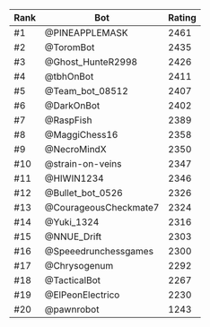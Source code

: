Rank|Bot|Rating
---|---|---
#1|@PINEAPPLEMASK|2461
#2|@ToromBot|2435
#3|@Ghost_HunteR2998|2426
#4|@tbhOnBot|2411
#5|@Team_bot_08512|2407
#6|@DarkOnBot|2402
#7|@RaspFish|2389
#8|@MaggiChess16|2358
#9|@NecroMindX|2350
#10|@strain-on-veins|2347
#11|@HIWIN1234|2346
#12|@Bullet_bot_0526|2326
#13|@CourageousCheckmate7|2324
#14|@Yuki_1324|2316
#15|@NNUE_Drift|2303
#16|@Speeedrunchessgames|2300
#17|@Chrysogenum|2292
#18|@TacticalBot|2267
#19|@ElPeonElectrico|2230
#20|@pawnrobot|1243
